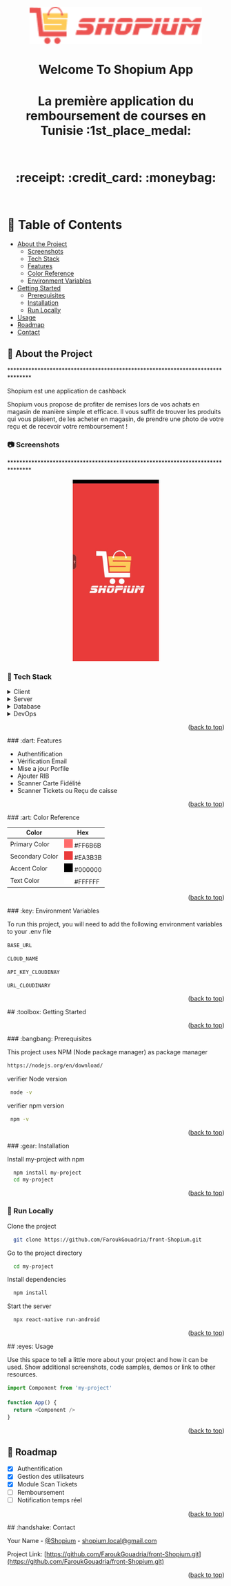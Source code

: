 <a name="readme-top"></a>
<div align="center">

  <img src="Group 207.png" alt="logo" width="400" height="auto" />
  <h1>Welcome To Shopium App</h1>
  
  
  <h1 >La première application du remboursement de courses en Tunisie :1st_place_medal: </h1> 
  <br/>
  <h1 align="center"> :receipt: :credit_card: :moneybag: </h1> 
  
<!-- Badges -->
<!-- <p>
  <a href="https://github.com/Louis3797/awesome-readme-template/graphs/contributors">
    <img src="https://img.shields.io/github/contributors/Louis3797/awesome-readme-template" alt="contributors" />
  </a>
  <a href="">
    <img src="https://img.shields.io/github/last-commit/Louis3797/awesome-readme-template" alt="last update" />
  </a>
  <a href="https://github.com/Louis3797/awesome-readme-template/network/members">
    <img src="https://img.shields.io/github/forks/Louis3797/awesome-readme-template" alt="forks" />
  </a>
  <a href="https://github.com/Louis3797/awesome-readme-template/stargazers">
    <img src="https://img.shields.io/github/stars/Louis3797/awesome-readme-template" alt="stars" />
  </a>
  <a href="https://github.com/Louis3797/awesome-readme-template/issues/">
    <img src="https://img.shields.io/github/issues/Louis3797/awesome-readme-template" alt="open issues" />
  </a>
  <a href="https://github.com/Louis3797/awesome-readme-template/blob/master/LICENSE">
    <img src="https://img.shields.io/github/license/Louis3797/awesome-readme-template.svg" alt="license" />
  </a>
</p> -->
   

</div>

<br />

<!-- Table of Contents -->
# :notebook_with_decorative_cover: Table of Contents

- [About the Project](#star2-about-the-project)
  * [Screenshots](#camera-screenshots)
  * [Tech Stack](#space_invader-tech-stack)
  * [Features](#dart-features)
  * [Color Reference](#art-color-reference)
  * [Environment Variables](#key-environment-variables)
- [Getting Started](#toolbox-getting-started)
  * [Prerequisites](#bangbang-prerequisites)
  * [Installation](#gear-installation)
  * [Run Locally](#running-run-locally)
- [Usage](#eyes-usage)
- [Roadmap](#compass-roadmap)
- [Contact](#handshake-contact)


  

<!-- About the Project -->
## :star2: About the Project
<p>*******************************************************************************</p>
 <div> 
  <p><span>Shopium</span> est une application de cashback </p>
  <p>Shopium vous propose de profiter de remises lors de vos achats en magasin de manière simple et efficace. Il vous suffit de trouver les produits qui vous plaisent, de les acheter en magasin, de prendre une photo de votre reçu et de recevoir votre remboursement ! </p>
</div>

<!-- Screenshots -->
### :camera: Screenshots
  <p>*******************************************************************************</p>
<div align="center"> 
    <img src="gifshopium.gif" alt="shopium_Gif"></img>
</div>


<!-- TechStack -->
### :space_invader: Tech Stack

<details>
  <summary>Client</summary>
  <ul>
    <li>
        <a href="https://reactnative.dev/" target="_blank" rel="noreferrer">React Native </a>
    </li>
  </ul>

</details>

<details>
  <summary>Server</summary>
  <ul>
    <li>
      <a href="https://nodejs.org" target="_blank" rel="noreferrer"> Node JS </a>
    </li>
    <li>
     <a href="https://expressjs.com" target="_blank" rel="noreferrer"> Express JS </a>
    </li>
  </ul>
</details>

<details>
<summary>Database</summary>
   <ul>
    <li>
        <a href="https://www.mongodb.com/" target="_blank" rel="noreferrer"> MongoDB </a>
    </li>
  </ul>

</details>

<details>
<summary>DevOps</summary>
 
</details>
<p align="right">(<a href="#readme-top">back to top</a>)</p>
<!-- Features -->
### :dart: Features

- Authentification
- Vérification Email
- Mise a jour Porfile
- Ajouter RIB
- Scanner Carte Fidélité
- Scanner Tickets ou Reçu de caisse
<p align="right">(<a href="#readme-top">back to top</a>)</p>
<!-- Color Reference -->
### :art: Color Reference

| Color             | Hex                                                                |
| ----------------- | ------------------------------------------------------------------ |
| Primary Color | <img src="FF6B6B.png" alt="primaryColor" /> #FF6B6B |
| Secondary Color | <img src="EA3B3B.png" alt="primaryColor" /> #EA3B3B |
| Accent Color | <img src="000000.png" alt="primaryColor" /> #000000 |
| Text Color | <img src="FFFFFF.png" alt="primaryColor" /> #FFFFFF |

<p align="right">(<a href="#readme-top">back to top</a>)</p>
<!-- Env Variables -->
### :key: Environment Variables

To run this project, you will need to add the following environment variables to your .env file

`BASE_URL`

`CLOUD_NAME`

`API_KEY_CLOUDINAY`

`URL_CLOUDINARY`
<p align="right">(<a href="#readme-top">back to top</a>)</p>
<!-- Getting Started -->
## 	:toolbox: Getting Started
<p align="right">(<a href="#readme-top">back to top</a>)</p>
<!-- Prerequisites -->
### :bangbang: Prerequisites

This project uses NPM (Node package manager) as package manager

```bash
https://nodejs.org/en/download/
```
verifier Node version 

```bash
 node -v
```
verifier npm version 

```bash
 npm -v
```
<p align="right">(<a href="#readme-top">back to top</a>)</p>
<!-- Installation -->
### :gear: Installation

Install my-project with npm

```bash
  npm install my-project
  cd my-project
```
   
<p align="right">(<a href="#readme-top">back to top</a>)</p>

### :running: Run Locally

Clone the project

```bash
  git clone https://github.com/FaroukGouadria/front-Shopium.git
```

Go to the project directory

```bash
  cd my-project
```

Install dependencies

```bash
  npm install
```

Start the server

```bash
  npx react-native run-android
```
<p align="right">(<a href="#readme-top">back to top</a>)</p>
<!-- Usage -->
## :eyes: Usage

Use this space to tell a little more about your project and how it can be used. Show additional screenshots, code samples, demos or link to other resources.


```javascript
import Component from 'my-project'

function App() {
  return <Component />
}
```
<p align="right">(<a href="#readme-top">back to top</a>)</p>

<!-- Roadmap -->
## :compass: Roadmap

* [x] Authentification
* [x] Gestion des utilisateurs 
* [x] Module Scan Tickets
* [ ] Remboursement
* [ ] Notification temps réel

<p align="right">(<a href="#readme-top">back to top</a>)</p>
<!-- Contact -->
## :handshake: Contact

Your Name - [@Shopium](https://twitter.com/Shopium) - shopium.local@gmail.com

Project Link: [https://github.com/FaroukGouadria/front-Shopium.git](https://github.com/FaroukGouadria/front-Shopium.git)

<p align="right">(<a href="#readme-top">back to top</a>)</p>


